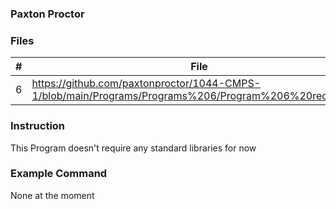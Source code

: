 
### Paxton Proctor

### Files

|   #   | File            | Description                                        |
| :---: | --------------- | -------------------------------------------------- |
|   6 | https://github.com/paxtonproctor/1044-CMPS-1/blob/main/Programs/Programs%206/Program%206%20redone.cpp |

### Instruction

This Program doesn't require any standard libraries for now

### Example Command

None at the moment
